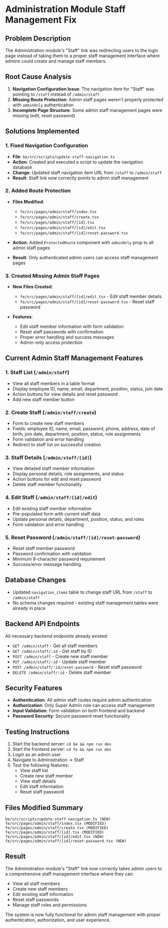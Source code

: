 # Administration Module Staff Management Fix

## Problem Description
The Administration module's "Staff" link was redirecting users to the login page instead of taking them to a proper staff management interface where admins could create and manage staff members.

## Root Cause Analysis
1. **Navigation Configuration Issue**: The navigation item for "Staff" was pointing to `/staff` instead of `/admin/staff`
2. **Missing Route Protection**: Admin staff pages weren't properly protected with `adminOnly` authentication
3. **Incomplete Page Structure**: Some admin staff management pages were missing (edit, reset password)

## Solutions Implemented

### 1. Fixed Navigation Configuration
- **File**: `be/src/scripts/update-staff-navigation.ts`
- **Action**: Created and executed a script to update the navigation database
- **Change**: Updated staff navigation item URL from `/staff` to `/admin/staff`
- **Result**: Staff link now correctly points to admin staff management

### 2. Added Route Protection
- **Files Modified**:
  - `fe/src/pages/admin/staff/index.tsx`
  - `fe/src/pages/admin/staff/create.tsx`
  - `fe/src/pages/admin/staff/[id].tsx`
  - `fe/src/pages/admin/staff/[id]/edit.tsx`
  - `fe/src/pages/admin/staff/[id]/reset-password.tsx`

- **Action**: Added `ProtectedRoute` component with `adminOnly` prop to all admin staff pages
- **Result**: Only authenticated admin users can access staff management pages

### 3. Created Missing Admin Staff Pages
- **New Files Created**:
  - `fe/src/pages/admin/staff/[id]/edit.tsx` - Edit staff member details
  - `fe/src/pages/admin/staff/[id]/reset-password.tsx` - Reset staff password

- **Features**:
  - Edit staff member information with form validation
  - Reset staff passwords with confirmation
  - Proper error handling and success messages
  - Admin-only access protection

## Current Admin Staff Management Features

### 1. Staff List (`/admin/staff`)
- View all staff members in a table format
- Display employee ID, name, email, department, position, status, join date
- Action buttons for view details and reset password
- Add new staff member button

### 2. Create Staff (`/admin/staff/create`)
- Form to create new staff members
- Fields: employee ID, name, email, password, phone, address, date of birth, join date, department, position, status, role assignments
- Form validation and error handling
- Redirect to staff list on successful creation

### 3. Staff Details (`/admin/staff/[id]`)
- View detailed staff member information
- Display personal details, role assignments, and status
- Action buttons for edit and reset password
- Delete staff member functionality

### 4. Edit Staff (`/admin/staff/[id]/edit`)
- Edit existing staff member information
- Pre-populated form with current staff data
- Update personal details, department, position, status, and roles
- Form validation and error handling

### 5. Reset Password (`/admin/staff/[id]/reset-password`)
- Reset staff member password
- Password confirmation with validation
- Minimum 8-character password requirement
- Success/error message handling

## Database Changes
- Updated `navigation_items` table to change staff URL from `/staff` to `/admin/staff`
- No schema changes required - existing staff management tables were already in place

## Backend API Endpoints
All necessary backend endpoints already existed:
- `GET /admin/staff` - Get all staff members
- `GET /admin/staff/:id` - Get staff by ID
- `POST /admin/staff` - Create new staff member
- `PUT /admin/staff/:id` - Update staff member
- `POST /admin/staff/:id/reset-password` - Reset staff password
- `DELETE /admin/staff/:id` - Delete staff member

## Security Features
- **Authentication**: All admin staff routes require admin authentication
- **Authorization**: Only Super Admin role can access staff management
- **Input Validation**: Form validation on both frontend and backend
- **Password Security**: Secure password reset functionality

## Testing Instructions
1. Start the backend server: `cd be && npm run dev`
2. Start the frontend server: `cd fe && npm run dev`
3. Login as an admin user
4. Navigate to Administration → Staff
5. Test the following features:
   - View staff list
   - Create new staff member
   - View staff details
   - Edit staff information
   - Reset staff password

## Files Modified Summary
```
be/src/scripts/update-staff-navigation.ts (NEW)
fe/src/pages/admin/staff/index.tsx (MODIFIED)
fe/src/pages/admin/staff/create.tsx (MODIFIED)
fe/src/pages/admin/staff/[id].tsx (MODIFIED)
fe/src/pages/admin/staff/[id]/edit.tsx (NEW)
fe/src/pages/admin/staff/[id]/reset-password.tsx (NEW)
```

## Result
The Administration module's "Staff" link now correctly takes admin users to a comprehensive staff management interface where they can:
- View all staff members
- Create new staff members
- Edit existing staff information
- Reset staff passwords
- Manage staff roles and permissions

The system is now fully functional for admin staff management with proper authentication, authorization, and user experience.
